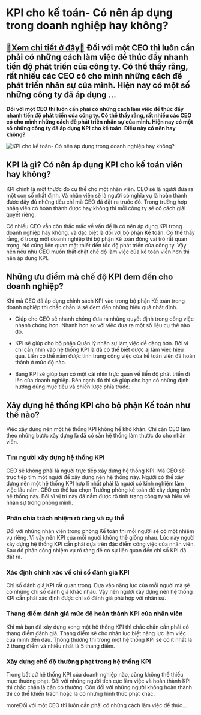 KPI cho kế toán- Có nên áp dụng trong doanh nghiệp hay không?
=============================================================

[:gift:Xem chi tiết ở đây:gift:](https://hddtvn.com/kpi-cho-ke-toan-co-nen-ap-dung-trong-doanh-nghiep-hay-khong/) Đối với một CEO thì luôn cần phải có những cách làm việc để thúc đẩy nhanh tiến độ phát triển của công ty. Có thể thấy rằng, rất nhiều các CEO có cho mình những cách để phát triển nhân sự của mình. Hiện nay có một số những công ty đã áp dụng …
----------------------------------------------------------------------------------------------------------------------------------------------------------------------------------------------------------------------------------------------------

**Đối với một CEO thì luôn cần phải có những cách làm việc để thúc đẩy nhanh tiến độ phát triển của công ty. Có thể thấy rằng, rất nhiều các CEO có cho mình những cách để phát triển nhân sự của mình. Hiện nay có một số những công ty đã áp dụng KPI cho kế toán. Điều này có nên hay không?**


![KPI cho kế toán- Có nên áp dụng trong doanh nghiệp hay không?](https://hddtvn.com/wp-content/uploads/2021/01/cC3A1c-loai-kpi-hien-nay.jpg)


KPI là gì? Có nên áp dụng KPI cho kế toán viên hay không?
---------------------------------------------------------


KPI chính là một thước đo cụ thể cho một nhân viên. CEO sẽ là người đưa ra một con số nhất định. Và nhân viên sẽ là người có nghĩa vụ là hoàn thành được đầy đủ những tiêu chí mà CEO đã đặt ra trước đó. Trong trường hợp nhân viên có hoàn thành được hay không thì mỗi công ty sẽ có cách giải quyết riêng.


Có nhiều CEO vẫn còn thắc mắc về vấn đề là có nên áp dụng KPI trong doanh nghiệp hay không, và đặc biệt là đối với bộ phận Kế toán. Có thế thấy rằng, ở trong một doanh nghiệp thì bộ phận Kế toán đóng vai trò rất quan trọng. Nó cũng liên quan mật thiết đến tốc độ phát triển của công ty. Vậy nên nếu như CEO muốn thắt chặt chế độ làm việc của kế toán viên hơn thì nên áp dụng KPI.


Những ưu điểm mà chế độ KPI đem đến cho doanh nghiệp?
-----------------------------------------------------


Khi mà CEO đã áp dụng chính sách KPI vào trong bộ phận Kế toán trong doanh nghiệp thì chắc chắn là sẽ đem đến những hiệu quả nhất định.




* Giúp cho CEO sẽ nhanh chóng đưa ra những quyết định trong công việc nhanh chóng hơn. Nhanh hơn so với việc đưa ra một số liệu cụ thê nào đó.

* KPI sẽ giúp cho bộ phận Quản lý nhân sự làm việc dễ dàng hơn. Bởi vì chỉ cần nhìn vào hệ thống KPI là đã có thể biết được ai làm việc hiệu quả. Liền có thể nắm được tình trạng công việc của kế toán viên đã hoàn thành ở mức độ nào.

* Bảng KPI sẽ giúp bạn có một cái nhìn trực quan về tiến độ phát triển đi lên của doanh nghiệp. Bên cạnh đó thì sẽ giúp cho bạn có những định hướng đúng mục tiêu và chiến lược phía trước.



Xây dựng hệ thống KPI cho bộ phận Kế toán như thế nào?
------------------------------------------------------



Việc xây dựng nên một hệ thống KPI không hề khó khăn. Chỉ cần CEO làm theo những bước xây dựng là đã có sẵn hệ thống làm thước đo cho nhân viên.


### Tìm người xây dựng hệ thống KPI


CEO sẽ không phải là người trực tiếp xây dựng hệ thống KPI. Mà CEO sẽ trực tiếp tìm một người để xây dựng nên hệ thống này. Người có thể xây dựng nên một hệ thống KPI hợp lí nhất phải là người có kinh nghiệm làm việc lâu năm. CEO có thể lựa chọn Trưởng phòng kế toán để xây dựng nên hệ thống này. Bởi vì vị trí này đã nắm được rõ tình trạng công ty và hiểu về nhân sự trong phòng mình.


### Phân chia trách nhiệm rõ ràng và cụ thể


Đối với những nhân viên trong phòng Kế toán thì mỗi người sẽ có một nhiệm vụ riêng. Vì vậy nên KPI của mỗi người không thể giống nhau. Lúc này người xây dựng hệ thống KPI cần phải dựa trên đặc điểm công việc của nhân viên. Sau đó phân công nhiệm vụ rõ ràng để có sự liên quan đến chỉ số KPI đã đặt ra.


### Xác định chính xác về chỉ số đánh giá KPI


Chỉ số đánh giá KPI rất quan trọng. Dựa vào năng lực của mỗi người mà sẽ có những chỉ số đánh giá khác nhau. Vậy nên người xây dựng nên hệ thống KPI cần phải xác định được chỉ số đánh giá phù hợp với nhân sự.


### Thang điểm đánh giá mức độ hoàn thành KPI của nhân viên


Khi mà bạn đã xây dựng xong một hệ thống KPI thì chắc chắn cần phải có thang điểm đánh giá. Thang điểm sẽ cho nhân lực biết năng lực làm việc của mình đến đâu. Thông thường thì trong một hệ thống KPI sẽ có ít nhất là 2 thang điểm và nhiều nhất là 5 thang điểm.


### Xây dựng chế độ thưởng phạt trong hệ thống KPI


Trong bất cứ hệ thống KPI của doanh nghiệp nào, cũng không thể thiếu mục thưởng phạt. Đối với những người tích cực làm việc và hoàn thành KPI thì chắc chắn là cần có thưởng. Còn đối với những người không hoàn thành thì có thể khiển trách hoặc là có những hình thức phạt khác.


moreĐối với một CEO thì luôn cần phải có những cách làm việc để thúc…

